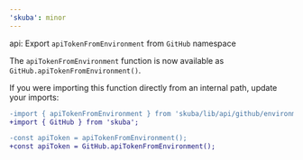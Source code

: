 ```yaml
---
'skuba': minor
---
```


api: Export `apiTokenFromEnvironment` from `GitHub` namespace

The `apiTokenFromEnvironment` function is now available as `GitHub.apiTokenFromEnvironment()`.

If you were importing this function directly from an internal path, update your imports:

```diff
-import { apiTokenFromEnvironment } from 'skuba/lib/api/github/environment';
+import { GitHub } from 'skuba';

-const apiToken = apiTokenFromEnvironment();
+const apiToken = GitHub.apiTokenFromEnvironment();
```
